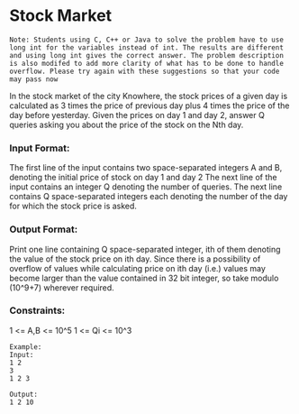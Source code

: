 # Stock Market
```
Note: Students using C, C++ or Java to solve the problem have to use long int for the variables instead of int. The results are different and using long int gives the correct answer. The problem description is also modifed to add more clarity of what has to be done to handle overflow. Please try again with these suggestions so that your code may pass now
```
In the stock market of the city Knowhere, the stock prices of a given day is calculated as 3 times the price of previous day plus 4 times the price of the day before yesterday.
Given the prices on day 1 and day 2, answer Q queries asking you about the price of the stock on the Nth day.

### Input Format:
The first line of the input contains two space-separated integers A and B, denoting the initial price of stock on day 1 and day 2
The next line of the input contains an integer Q denoting the number of queries.
The next line contains Q space-separated integers each denoting the number of the day for which the stock price is asked.

### Output Format:
Print one line containing Q space-separated integer, ith of them denoting the value of the stock price on ith day. Since there is a possibility of overflow of values while calculating price on ith day (i.e.) values may become larger than the value contained in 32 bit integer, so take modulo (10^9+7) wherever required.

### Constraints:
1 <= A,B <= 10^5
1 <= Qi <= 10^3
```
Example:
Input:
1 2
3
1 2 3

Output:
1 2 10
```
